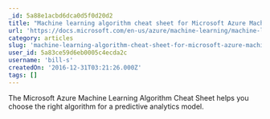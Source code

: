 ```yaml
---
_id: 5a88e1acbd6dca0d5f0d20d2
title: "Machine learning algorithm cheat sheet for Microsoft Azure Machine Learning Studio"
url: 'https://docs.microsoft.com/en-us/azure/machine-learning/machine-learning-algorithm-cheat-sheet'
category: articles
slug: 'machine-learning-algorithm-cheat-sheet-for-microsoft-azure-machine-learning-studio'
user_id: 5a83ce59d6eb0005c4ecda2c
username: 'bill-s'
createdOn: '2016-12-31T03:21:26.000Z'
tags: []
---
```


The Microsoft Azure Machine Learning Algorithm Cheat Sheet helps you choose the right algorithm for a predictive analytics model.
